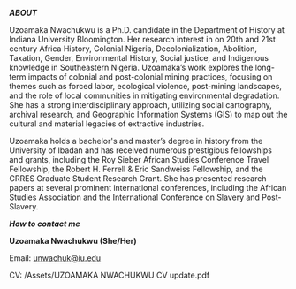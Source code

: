 ***ABOUT***

Uzoamaka Nwachukwu is a Ph.D. candidate in the Department of History at Indiana University Bloomington. Her research interest in on 20th and 21st century Africa History, Colonial Nigeria, Decolonialization, Abolition, Taxation, Gender, Environmental History, Social justice, and Indigenous knowledge in Southeastern Nigeria. Uzoamaka’s work explores the long-term impacts of colonial and post-colonial mining practices, focusing on themes such as forced labor, ecological violence, post-mining landscapes, and the role of local communities in mitigating environmental degradation. She has a strong interdisciplinary approach, utilizing social cartography, archival research, and Geographic Information Systems (GIS) to map out the cultural and material legacies of extractive industries.

Uzoamaka holds a bachelor's and master’s degree in history from the University of Ibadan and has received numerous prestigious fellowships and grants, including the Roy Sieber African Studies Conference Travel Fellowship, the Robert H. Ferrell & Eric Sandweiss Fellowship, and the CRRES Graduate Student Research Grant. She has presented research papers at several prominent international conferences, including the African Studies Association and the International Conference on Slavery and Post-Slavery.

***How to contact me***

**Uzoamaka Nwachukwu (She/Her)**

Email: unwachuk@iu.edu

CV: /Assets/UZOAMAKA NWACHUKWU CV update.pdf
